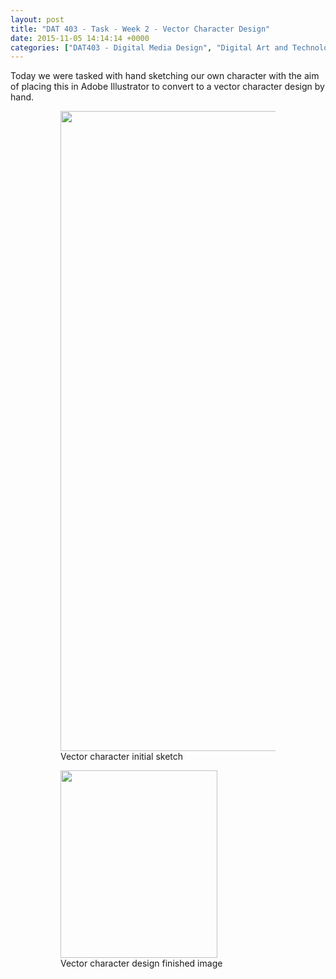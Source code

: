 ```yaml
---
layout: post
title: "DAT 403 - Task - Week 2 - Vector Character Design"
date: 2015-11-05 14:14:14 +0000
categories: ["DAT403 - Digital Media Design", "Digital Art and Technology"]
---
```


Today we were tasked with hand sketching our own character with the aim of placing this in Adobe Illustrator to convert to a vector character design by hand.

<figure><figure><a href="{{ site.baseurl }}/wp-content/uploads/2023/05/IMG_1618-scaled-1.jpg"><img src="https://www.circleseven.co.uk/wp-content/uploads/2023/05/IMG_1618-scaled-1-822x1024.jpg" width="822" height="1024" alt=""/ loading="lazy"></a><figcaption>Vector character initial sketch</figcaption></figure>

<figure><a href="{{ site.baseurl }}/wp-content/uploads/2023/05/character-design.jpg"><img src="https://www.circleseven.co.uk/wp-content/uploads/2023/05/character-design-251x300.jpg" width="251" height="300" alt=""/ loading="lazy"></a><figcaption>Vector character design finished image</figcaption></figure>
</figure>
